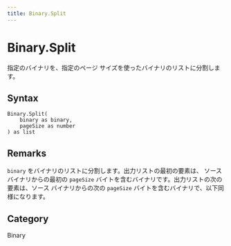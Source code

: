 ```yaml
---
title: Binary.Split
---
```


# Binary.Split


指定のバイナリを、指定のページ サイズを使ったバイナリのリストに分割します。


## Syntax

```powerquery
Binary.Split(
    binary as binary,
    pageSize as number
) as list
```


## Remarks

<code>binary</code> をバイナリのリストに分割します。出力リストの最初の要素は、    ソース バイナリからの最初の <code>pageSize</code> バイトを含むバイナリです。出力リストの次の要素は、ソース バイナリからの次の <code>pageSize</code> バイトを含むバイナリで、以下同様になります。



## Category
Binary
